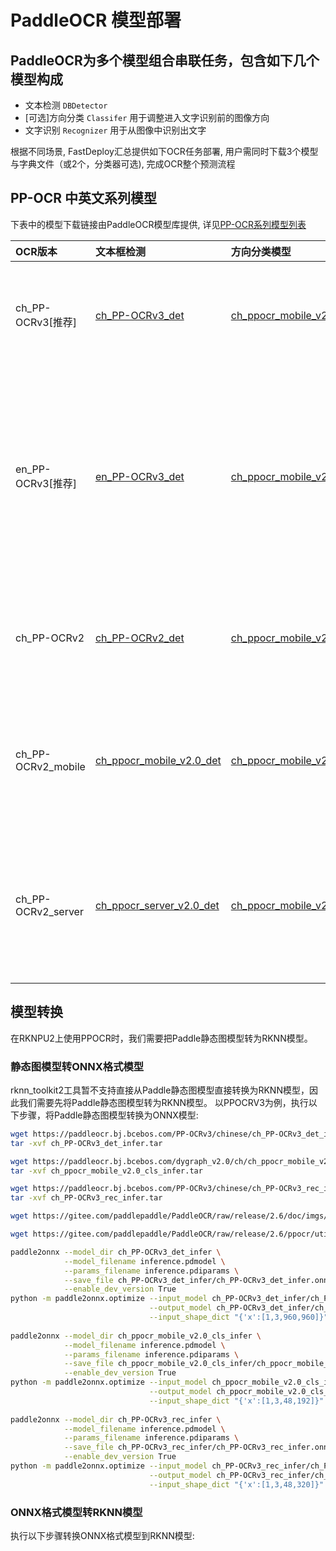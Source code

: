 # PaddleOCR 模型部署

## PaddleOCR为多个模型组合串联任务，包含如下几个模型构成

* 文本检测 `DBDetector`
* [可选]方向分类 `Classifer` 用于调整进入文字识别前的图像方向
* 文字识别 `Recognizer` 用于从图像中识别出文字

根据不同场景, FastDeploy汇总提供如下OCR任务部署, 用户需同时下载3个模型与字典文件（或2个，分类器可选), 完成OCR整个预测流程

## PP-OCR 中英文系列模型

下表中的模型下载链接由PaddleOCR模型库提供, 详见[PP-OCR系列模型列表](https://github.com/PaddlePaddle/PaddleOCR/blob/release/2.6/doc/doc_ch/models_list.md)

| OCR版本              | 文本框检测                                                                                                          | 方向分类模型                                                                                                         | 文字识别                                                                                                           | 字典文件                                                                              | 说明                                                      |
|:-------------------|:---------------------------------------------------------------------------------------------------------------|:---------------------------------------------------------------------------------------------------------------|:---------------------------------------------------------------------------------------------------------------|:----------------------------------------------------------------------------------|:--------------------------------------------------------|
| ch_PP-OCRv3[推荐]    | [ch_PP-OCRv3_det](https://paddleocr.bj.bcebos.com/PP-OCRv3/chinese/ch_PP-OCRv3_det_infer.tar)                  | [ch_ppocr_mobile_v2.0_cls](https://paddleocr.bj.bcebos.com/dygraph_v2.0/ch/ch_ppocr_mobile_v2.0_cls_infer.tar) | [ch_PP-OCRv3_rec](https://paddleocr.bj.bcebos.com/PP-OCRv3/chinese/ch_PP-OCRv3_rec_infer.tar)                  | [ppocr_keys_v1.txt](https://bj.bcebos.com/paddlehub/fastdeploy/ppocr_keys_v1.txt) | OCRv3系列原始超轻量模型，支持中英文、多语种文本检测                            |
| en_PP-OCRv3[推荐]    | [en_PP-OCRv3_det](https://paddleocr.bj.bcebos.com/PP-OCRv3/english/en_PP-OCRv3_det_infer.tar)                  | [ch_ppocr_mobile_v2.0_cls](https://paddleocr.bj.bcebos.com/dygraph_v2.0/ch/ch_ppocr_mobile_v2.0_cls_infer.tar) | [en_PP-OCRv3_rec](https://paddleocr.bj.bcebos.com/PP-OCRv3/english/en_PP-OCRv3_rec_infer.tar)                  | [en_dict.txt](https://bj.bcebos.com/paddlehub/fastdeploy/en_dict.txt)             | OCRv3系列原始超轻量模型，支持英文与数字识别，除检测模型和识别模型的训练数据与中文模型不同以外，无其他区别 |
| ch_PP-OCRv2        | [ch_PP-OCRv2_det](https://paddleocr.bj.bcebos.com/PP-OCRv2/chinese/ch_PP-OCRv2_det_infer.tar)                  | [ch_ppocr_mobile_v2.0_cls](https://paddleocr.bj.bcebos.com/dygraph_v2.0/ch/ch_ppocr_mobile_v2.0_cls_infer.tar) | [ch_PP-OCRv2_rec](https://paddleocr.bj.bcebos.com/PP-OCRv2/chinese/ch_PP-OCRv2_rec_infer.tar)                  | [ppocr_keys_v1.txt](https://bj.bcebos.com/paddlehub/fastdeploy/ppocr_keys_v1.txt) | OCRv2系列原始超轻量模型，支持中英文、多语种文本检测                            |
| ch_PP-OCRv2_mobile | [ch_ppocr_mobile_v2.0_det](https://paddleocr.bj.bcebos.com/dygraph_v2.0/ch/ch_ppocr_mobile_v2.0_det_infer.tar) | [ch_ppocr_mobile_v2.0_cls](https://paddleocr.bj.bcebos.com/dygraph_v2.0/ch/ch_ppocr_mobile_v2.0_cls_infer.tar) | [ch_ppocr_mobile_v2.0_rec](https://paddleocr.bj.bcebos.com/dygraph_v2.0/ch/ch_ppocr_mobile_v2.0_rec_infer.tar) | [ppocr_keys_v1.txt](https://bj.bcebos.com/paddlehub/fastdeploy/ppocr_keys_v1.txt) | OCRv2系列原始超轻量模型，支持中英文、多语种文本检测,比PPOCRv2更加轻量               |
| ch_PP-OCRv2_server | [ch_ppocr_server_v2.0_det](https://paddleocr.bj.bcebos.com/dygraph_v2.0/ch/ch_ppocr_server_v2.0_det_infer.tar) | [ch_ppocr_mobile_v2.0_cls](https://paddleocr.bj.bcebos.com/dygraph_v2.0/ch/ch_ppocr_mobile_v2.0_cls_infer.tar) | [ch_ppocr_server_v2.0_rec](https://paddleocr.bj.bcebos.com/dygraph_v2.0/ch/ch_ppocr_server_v2.0_rec_infer.tar) | [ppocr_keys_v1.txt](https://bj.bcebos.com/paddlehub/fastdeploy/ppocr_keys_v1.txt) | OCRv2服务器系列模型, 支持中英文、多语种文本检测，比超轻量模型更大，但效果更好              |

## 模型转换

在RKNPU2上使用PPOCR时，我们需要把Paddle静态图模型转为RKNN模型。

### 静态图模型转ONNX格式模型

rknn_toolkit2工具暂不支持直接从Paddle静态图模型直接转换为RKNN模型，因此我们需要先将Paddle静态图模型转为RKNN模型。
以PPOCRV3为例，执行以下步骤，将Paddle静态图模型转换为ONNX模型:

```bash
wget https://paddleocr.bj.bcebos.com/PP-OCRv3/chinese/ch_PP-OCRv3_det_infer.tar
tar -xvf ch_PP-OCRv3_det_infer.tar

wget https://paddleocr.bj.bcebos.com/dygraph_v2.0/ch/ch_ppocr_mobile_v2.0_cls_infer.tar
tar -xvf ch_ppocr_mobile_v2.0_cls_infer.tar

wget https://paddleocr.bj.bcebos.com/PP-OCRv3/chinese/ch_PP-OCRv3_rec_infer.tar
tar -xvf ch_PP-OCRv3_rec_infer.tar

wget https://gitee.com/paddlepaddle/PaddleOCR/raw/release/2.6/doc/imgs/12.jpg

wget https://gitee.com/paddlepaddle/PaddleOCR/raw/release/2.6/ppocr/utils/ppocr_keys_v1.txt

paddle2onnx --model_dir ch_PP-OCRv3_det_infer \
            --model_filename inference.pdmodel \
            --params_filename inference.pdiparams \
            --save_file ch_PP-OCRv3_det_infer/ch_PP-OCRv3_det_infer.onnx \
            --enable_dev_version True
python -m paddle2onnx.optimize --input_model ch_PP-OCRv3_det_infer/ch_PP-OCRv3_det_infer.onnx \
                               --output_model ch_PP-OCRv3_det_infer/ch_PP-OCRv3_det_infer.onnx \
                               --input_shape_dict "{'x':[1,3,960,960]}"
            
paddle2onnx --model_dir ch_ppocr_mobile_v2.0_cls_infer \
            --model_filename inference.pdmodel \
            --params_filename inference.pdiparams \
            --save_file ch_ppocr_mobile_v2.0_cls_infer/ch_ppocr_mobile_v2.0_cls_infer.onnx \
            --enable_dev_version True
python -m paddle2onnx.optimize --input_model ch_ppocr_mobile_v2.0_cls_infer/ch_ppocr_mobile_v2.0_cls_infer.onnx \
                               --output_model ch_ppocr_mobile_v2.0_cls_infer/ch_ppocr_mobile_v2.0_cls_infer.onnx \
                               --input_shape_dict "{'x':[1,3,48,192]}"
            
paddle2onnx --model_dir ch_PP-OCRv3_rec_infer \
            --model_filename inference.pdmodel \
            --params_filename inference.pdiparams \
            --save_file ch_PP-OCRv3_rec_infer/ch_PP-OCRv3_rec_infer.onnx \
            --enable_dev_version True
python -m paddle2onnx.optimize --input_model ch_PP-OCRv3_rec_infer/ch_PP-OCRv3_rec_infer.onnx \
                               --output_model ch_PP-OCRv3_rec_infer/ch_PP-OCRv3_rec_infer.onnx \
                               --input_shape_dict "{'x':[1,3,48,320]}"
```

### ONNX格式模型转RKNN模型

执行以下步骤转换ONNX格式模型到RKNN模型:

```bash

```